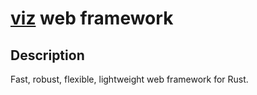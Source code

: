 # [viz](https://github.com/viz-rs) web framework

## Description

Fast, robust, flexible, lightweight web framework for Rust.
